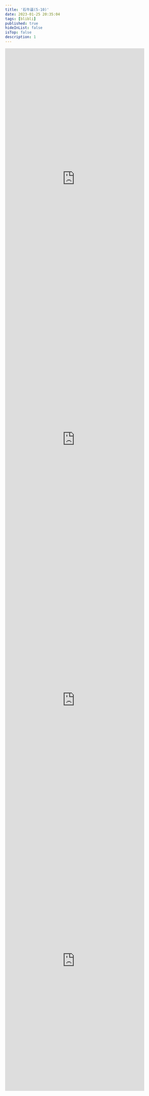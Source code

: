 ```yaml
---
title: '石牛逼(5-10)'
date: 2023-01-25 20:35:04
tags: [blibli]
published: true
hideInList: false
isTop: false
description: 1
---
```

<iframe  
 height=850 
 width=90% 
 src="https://www.ixigua.com/iframe/7190694110746018338?autoplay=0"
 frameborder=0  
 allowfullscreen>
 </iframe>
<iframe  
 height=850 
 width=90% 
 src="https://www.ixigua.com/iframe/7191071695313207842?autoplay=0"
 frameborder=0  
 allowfullscreen>
 </iframe>
<iframe  
 height=850 
 width=90% 
 src="https://www.ixigua.com/iframe/7191461014821569039?autoplay=0"
 frameborder=0  
 allowfullscreen>
 </iframe>
<iframe  
 height=850 
 width=90% 
 src="https://www.ixigua.com/iframe/7191817034332799545?autoplay=0"
 frameborder=0  
 allowfullscreen>
 </iframe>
<iframe  
 height=850 
 width=90% 
 src=""
 frameborder=0  
 allowfullscreen>
 </iframe>
